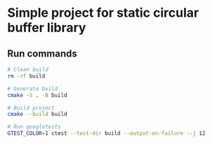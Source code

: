 # Simple project for static circular buffer library

## Run commands
```bash
# Clean build
rm -rf build

# Generate build
cmake -S . -B build

# Build project
cmake --build build

# Run googletests
GTEST_COLOR=1 ctest --test-dir build --output-on-failure --j 12